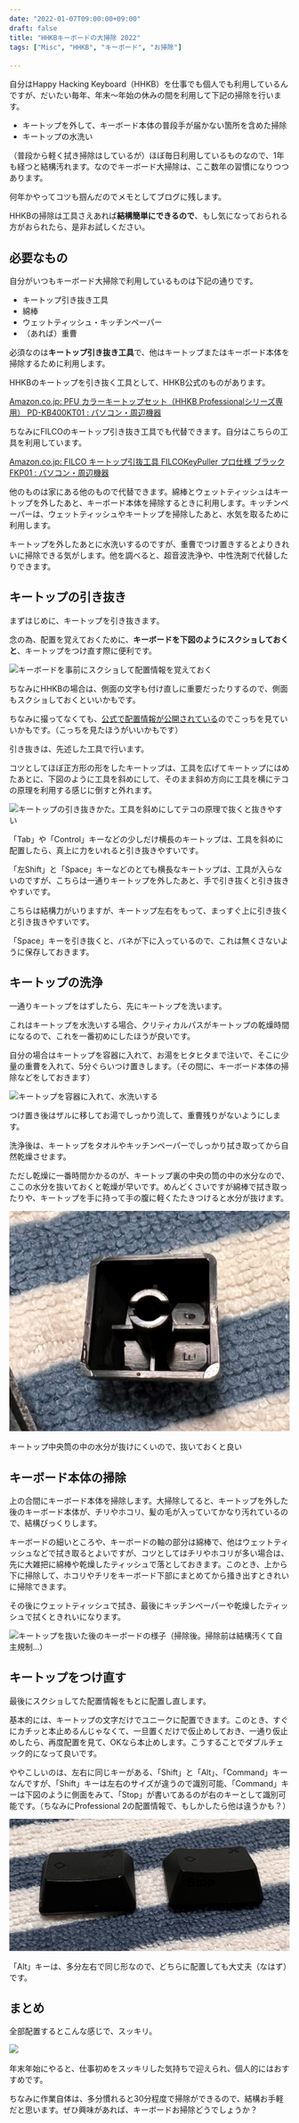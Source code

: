 ```yaml
---
date: "2022-01-07T09:00:00+09:00"
draft: false
title: "HHKBキーボードの大掃除 2022"
tags: ["Misc", "HHKB", "キーボード", "お掃除"]

---
```


自分はHappy Hacking Keyboard（HHKB）を仕事でも個人でも利用しているんですが、だいたい毎年、年末～年始の休みの間を利用して下記の掃除を行います。

- キートップを外して、キーボード本体の普段手が届かない箇所を含めた掃除
- キートップの水洗い

（普段から軽く拭き掃除はしているが）ほぼ毎日利用しているものなので、1年も経つと結構汚れます。なのでキーボード大掃除は、ここ数年の習慣になりつつあります。

何年かやってコツも掴んだのでメモとしてブログに残します。

HHKBの掃除は工具さえあれば**結構簡単にできるので**、もし気になっておられる方がおられたら、是非お試しください。

## 必要なもの

自分がいつもキーボード大掃除で利用しているものは下記の通りです。

- キートップ引き抜き工具
- 綿棒
- ウェットティッシュ・キッチンペーパー
- （あれば）重曹

必須なのは**キートップ引き抜き工具**で、他はキートップまたはキーボード本体を掃除するために利用します。

HHKBのキートップを引き抜く工具として、HHKB公式のものがあります。

[Amazon.co.jp: PFU カラーキートップセット（HHKB Professionalシリーズ専用） PD-KB400KT01 : パソコン・周辺機器](https://www.amazon.co.jp/dp/B00HC2W0FC)

ちなみにFILCOのキートップ引き抜き工具でも代替できます。自分はこちらの工具を利用しています。

[Amazon.co.jp: FILCO キートップ引抜工具 FILCOKeyPuller プロ仕様 ブラック FKP01 : パソコン・周辺機器](https://www.amazon.co.jp//dp/B0047MQJ4I/)

他のものは家にある他のもので代替できます。綿棒とウェットティッシュはキートップを外したあと、キーボード本体を掃除するときに利用します。キッチンペーパーは、ウェットティッシュやキートップを掃除したあと、水気を取るために利用します。

キートップを外したあとに水洗いするのですが、重曹でつけ置きするとよりきれいに掃除できる気がします。他を調べると、超音波洗浄や、中性洗剤で代替したりできます。

## キートップの引き抜き

まずはじめに、キートップを引き抜きます。

念の為、配置を覚えておくために、**キーボードを下図のようにスクショしておくと**、キートップをつけ直す際に便利です。

![キーボードを事前にスクショして配置情報を覚えておく](./01.png)

ちなみにHHKBの場合は、側面の文字も付け直しに重要だったりするので、側面もスクショしておくといいかもです。

ちなみに撮ってなくても、[公式で配置情報が公開されている](https://www.pfu.fujitsu.com/hhkeyboard/leaflet/hairetu.html)のでこっちを見ていいかもです。（こっちを見たほうがいいかもです）

引き抜きは、先述した工具で行います。

コツとしてほぼ正方形の形をしたキートップは、工具を広げてキートップにはめたあとに、下図のように工具を斜めにして、そのまま斜め方向に工具を横にテコの原理を利用する感じに倒すと外れます。

![キートップの引き抜きかた。工具を斜めにしてテコの原理で抜くと抜きやすい](./02.png)

「Tab」や「Control」キーなどの少しだけ横長のキートップは、工具を斜めに配置したら、真上に力をいれると引き抜きやすいです。

「左Shift」と「Space」キーなどのとても横長なキートップは、工具が入らないのですが、こちらは一通りキートップを外したあと、手で引き抜くと引き抜きやすいです。

こちらは結構力がいりますが、キートップ左右をもって、まっすぐ上に引き抜くと引き抜きやすいです。

「Space」キーを引き抜くと、バネが下に入っているので、これは無くさないように保存しておきます。

## キートップの洗浄

一通りキートップをはずしたら、先にキートップを洗います。

これはキートップを水洗いする場合、クリティカルパスがキートップの乾燥時間になるので、これを一番初めにしたほうが良いです。

自分の場合はキートップを容器に入れて、お湯をヒタヒタまで注いで、そこに少量の重曹を入れて、5分ぐらいつけ置きします。（その間に、キーボード本体の掃除などをしておきます）

![キートップを容器に入れて、水洗いする](./03.png)

つけ置き後はザルに移してお湯でしっかり流して、重曹残りがないようにします。

洗浄後は、キートップをタオルやキッチンペーパーでしっかり拭き取ってから自然乾燥させます。

ただし乾燥に一番時間かかるのが、キートップ裏の中央の筒の中の水分なので、ここの水分を抜いておくと乾燥が早いです。めんどくさいですが綿棒で拭き取ったりや、キートップを手に持って手の腹に軽くたたきつけると水分が抜けます。

![キートップ中央筒の中の水分が抜けにくいので、抜いておくと良い](./04.png)

キートップ中央筒の中の水分が抜けにくいので、抜いておくと良い

## キーボード本体の掃除

上の合間にキーボード本体を掃除します。大掃除してると、キートップを外した後のキーボード本体が、チリやホコリ、髪の毛が入っていてかなり汚れているので、結構びっくりします。

キーボードの細いところや、キーボードの軸の部分は綿棒で、他はウェットティッシュなどで拭き取るとよいですが、コツとしてはチリやホコリが多い場合は、先に大雑把に綿棒や乾燥したティッシュで落としておきます。このとき、上から下に掃除して、ホコリやチリをキーボード下部にまとめてから掻き出すときれいに掃除できます。

その後にウェットティッシュで拭き、最後にキッチンペーパーや乾燥したティッシュで拭くときれいになります。

![キートップを抜いた後のキーボードの様子（掃除後。掃除前は結構汚くて自主規制...）](./05.png)


## キートップをつけ直す

最後にスクショしてた配置情報をもとに配置し直します。

基本的には、キートップの文字だけでユニークに配置できます。このとき、すぐにカチッと本止めるんじゃなくて、一旦置くだけで仮止めしておき、一通り仮止めしたら、再度配置を見て、OKなら本止めします。こうすることでダブルチェック的になって良いです。

ややこしいのは、左右に同じキーがある、「Shift」と「Alt」、「Command」キーなんですが、「Shift」キーは左右のサイズが違うので識別可能、「Command」キーは下図のように側面をみて、「Stop」が書いてあるのが右のキーとして識別可能です。（ちなみにProfessional 2の配置情報で、もしかしたら他は違うかも？）

![「Alt」キーの識別方法。側面で識別可能](./06.png)

「Alt」キーは、多分左右で同じ形なので、どちらに配置しても大丈夫（なはず）です。

## まとめ

全部配置するとこんな感じで、スッキリ。

![](./07.png)

年末年始にやると、仕事初めをスッキリした気持ちで迎えられ、個人的にはおすすめです。

ちなみに作業自体は、多分慣れると30分程度で掃除ができるので、結構お手軽だと思います。ぜひ興味があれば、キーボードお掃除どうでしょうか？